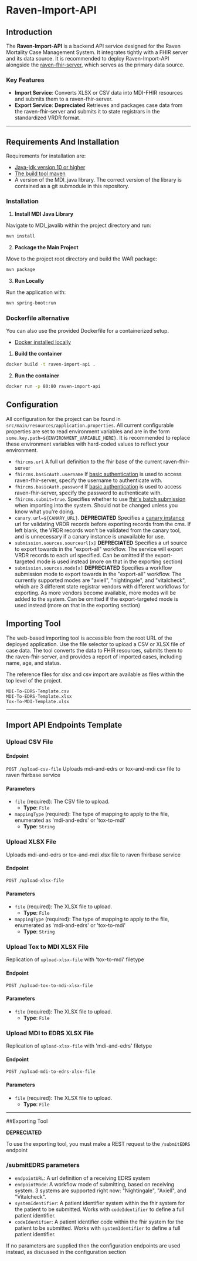 # Raven-Import-API

## Introduction

The **Raven-Import-API** is a backend API service designed for the Raven Mortality Case Management System. It integrates tightly with a FHIR server and its data source. It is recommended to deploy Raven-Import-API alongside the [raven-fhir-server](https://github.com/MortalityReporting/raven-fhir-server), which serves as the primary data source.

### Key Features
- **Import Service**: Converts XLSX or CSV data into MDI-FHIR resources and submits them to a raven-fhir-server.
- **Export Service**: **Depreciated** Retrieves and packages case data from the raven-fhir-server and submits it to state registrars in the standardized VRDR format.

---

## Requirements And Installation

Requirements for installation are:
* [Java-jdk version 10 or higher](https://www.oracle.com/java/technologies/javase-downloads.html)
* [The build tool maven](http://maven.apache.org/)
* A version of the MDI_java library. The correct version of the library is contained as a git submodule in this repository.

### Installation

1. **Install MDI Java Library**

Navigate to MDI_javalib within the project directory and run:

```bash
mvn install
```

2. **Package the Main Project**
 
Move to the project root directory and build the WAR package:

```bash
mvn package
```

3. **Run Locally**

Run the application with:
    
```bash
mvn spring-boot:run
```

### Dockerfile alternative

You can also use the provided Dockerfile for a containerized setup.

* [Docker installed locally](https://www.docker.com/get-started)

1. **Build the container**

```bash
docker build -t raven-import-api .
```

2. **Run the container**

```bash
docker run -p 80:80 raven-import-api
```


## Configuration

All configuration for the project can be found in ```src/main/resources/application.properties```. All current configurable properties are set to read environment variables and are in the form ```some.key.path=${ENVIRONMENT_VARIABLE_HERE}```. It is recommended to replace these environment variables with hard-coded values to reflect your environment.

* ```fhircms.url``` A full url definition to the fhir base of the current raven-fhir-server
* ```fhircms.basicAuth.username``` If [basic authentication](https://swagger.io/docs/specification/authentication/basic-authentication/) is used to access raven-fhir-server, specify the username to authenticate with.
* ```fhircms.basicAuth.password``` If [basic authentication](https://swagger.io/docs/specification/authentication/basic-authentication/) is used to access raven-fhir-server, specify the password to authenticate with.
* ```fhircms.submit=true```. Specifies whether to use [fhir's batch submission](https://www.hl7.org/fhir/http.html#transaction) when importing into the system. Should not be changed unless you know what you're doing.
* ```canary.url=${CANARY_URL}```. **DEPRECIATED** Specifies a [canary instance](https://github.com/nightingaleproject/canary/) url for validating VRDR records before exporting records from the cms. If left blank, the VRDR records won't be validated from the canary tool, and is unnecessary if a canary instance is unavailable for use.
* ```submission.sources.sourceurl[x]```  **DEPRECIATED** Specifies a url source to export towards in the "export-all" workflow. The service will export VRDR records to each url specified. Can be omitted if the export-targeted mode is used instead (more on that in the exporting section)
* ```submission.sources.mode[x]```  **DEPRECIATED** Specifies a workflow submission mode to export towards in the "export-all" workflow. The currently supported modes are "axiell", "nightingale", and "vitalcheck", which are 3 different state registrar vendors with different workflows for exporting. As more vendors become available, more modes will be added to the system. Can be omitted if the export-targeted mode is used instead (more on that in the exporting section)

## Importing Tool
The web-based importing tool is accessible from the root URL of the deployed application. Use the file selector to upload a CSV or XLSX file of case data. The tool converts the data to FHIR resources, submits them to the raven-fhir-server, and provides a report of imported cases, including name, age, and status.

The reference files for xlsx and csv import are available as files within the top level of the project.
```
MDI-To-EDRS-Template.csv
MDI-To-EDRS-Template.xlsx
Tox-To-MDI-Template.xlsx
```

---

## Import API Endpoints Template

### **Upload CSV File**
#### Endpoint
`POST /upload-csv-file`
Uploads mdi-and-edrs or tox-and-mdi csv file to raven fhirbase service
#### Parameters
- `file` (required): The CSV file to upload.
  - **Type**: `File`
- `mappingType` (required): The type of mapping to apply to the file, enumerated as 'mdi-and-edrs' or 'tox-to-mdi'
  - **Type**: `String`

### **Upload XLSX File**
Uploads mdi-and-edrs or tox-and-mdi xlsx file to raven fhirbase service
#### Endpoint
`POST /upload-xlsx-file`

#### Parameters
- `file` (required): The XLSX file to upload.
  - **Type**: `File`
- `mappingType` (required): The type of mapping to apply to the file, enumerated as 'mdi-and-edrs' or 'tox-to-mdi'
  - **Type**: `String`

### **Upload Tox to MDI XLSX File**
Replication of ```upload-xlsx-file``` with 'tox-to-mdi' filetype
#### Endpoint
`POST /upload-tox-to-mdi-xlsx-file`

#### Parameters
- `file` (required): The XLSX file to upload.
  - **Type**: `File`

### **Upload MDI to EDRS XLSX File**
Replication of ```upload-xlsx-file``` with 'mdi-and-edrs' filetype
#### Endpoint
`POST /upload-mdi-to-edrs-xlsx-file`

#### Parameters
- `file` (required): The XLSX file to upload.
  - **Type**: `File`

---

##Exporting Tool

**DEPRECIATED**

To use the exporting tool, you must make a REST request to the ```/submitEDRS``` endpoint
### /submitEDRS parameters

* `endpointURL`: A url definition of a receiving EDRS system
* `endpointMode`: A workflow mode of submitting, based on receiving system. 3 systems are supported right now: "Nightingale", "Axiell", and "Vitalcheck".
* `systemIdentifier`: A patient identifier system within the fhir system for the patient to be submitted. Works with `codeIdentifier` to define a full patient identifier.
* `codeIdentifier`: A patient identifier code within the fhir system for the patient to be submitted. Works with `systemIdentifier` to define a full patient identifier.

If no parameters are supplied then the configuration endpoints are used instead, as discussed in the configuration section
